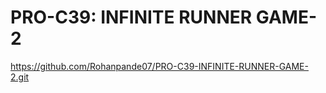 # PRO-C39: INFINITE RUNNER GAME-2
https://github.com/Rohanpande07/PRO-C39-INFINITE-RUNNER-GAME-2.git